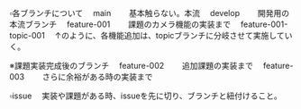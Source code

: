 ▫️各ブランチについて
　main
　　基本触らない。本流
　develop
　　開発用の本流ブランチ
　feature-001
　　課題のカメラ機能の実装まで
　feature-001-topic-001
 　↑のように、各機能追加は、topicブランチに分岐させて実施していく。

※課題実装完成後のブランチ
　feature-002
　　追加課題の実装まで
　feature-003
　　さらに余裕がある時の実装まで

▫️issue
　実装や課題がある時、issueを先に切り、ブランチと紐付けること。
